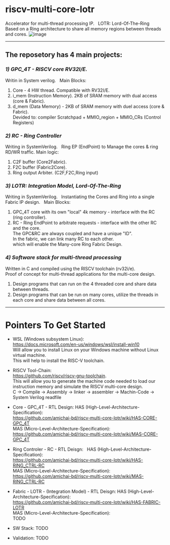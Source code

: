 # riscv-multi-core-lotr
Accelerator for multi-thread processing IP.   
LOTR:  Lord-Of-The-Ring  
Based on a Ring architecture to share all memory regions between threads and cores.
![image](https://user-images.githubusercontent.com/81047407/117139027-6b3fe480-adb4-11eb-9e2f-6c64a921c99a.png)

*** 
## The reposetory has 4 main projects:
### *1) GPC_4T - RISCV core RV32I/E.*  
Writin in System verilog.  
Main Blocks:
1. Core - 4 HW thread. Compatible with RV32I/E.
2. i_mem (Instruction Memory). 2KB of SRAM memory with dual access (core & Fabric).
3. d_mem (Data Memory) - 2KB of SRAM memory with duel access (core & Fabric).    
Devided to: compiler Scratchpad + MMIO_region + MMIO_CRs (Control Registers)

### *2) RC - Ring Controller*  
Writing in SystemVerilog.  
Ring EP (EndPoint) to Manage the cores & ring RD/WR traffic.
Main logic:
1. C2F buffer (Core2Fabric).
2. F2C buffer (Fabric2Core).
3. Ring output Arbiter. (C2F,F2C,Ring input)

### *3) LOTR: Integration Model, Lord-Of-The-Ring*  
Writing in SystemVerilog.  
Instantiating the Cores and Ring into a single Fabric IP design.  
Main Blocks:  
1. GPC_4T core with its own "local" 4k memory - interface with the RC (ring controller).  
2. RC - Ring EndPoint to arbitrate requests - interface with the other RC and the core.  
The GPC&RC are always coupled and have a unique "ID".  
In the fabric, we can link many RC to each other.  
which will enable the Many-core Ring Fabric Design.  
  
### *4) Software stack for multi-thread processing*  
Written in C and compiled using the RISCV toolchain (rv32i/e).  
Proof of concept for multi-thread applications for the multi-core design.  
1. Design programs that can run on the 4 threaded core and share data between threads.  
2. Design programs that can be run on many cores, utilize the threads in each core and share data between all cores.


***


# Pointers To Get Started
- WSL (Windows subsystem Linux):  
https://docs.microsoft.com/en-us/windows/wsl/install-win10  
Will allow you to install Linux on your Windows machine without Linux virtual machine.  
This will help to install the RISC-V toolchain.  
- RISCV Tool-Chain:  
https://github.com/riscv/riscv-gnu-toolchain.  
This will allow you to generate the machine code needed to load our instruction memory and simulate the RISCV multi-core design.  
C -> Compile -> Assembly -> linker -> assembler -> Machin-Code -> System Verilog readfile  


- Core - GPC_4T - RTL Design:
HAS (High-Level-Architecture-Specification):  
https://github.com/amichai-bd/riscv-multi-core-lotr/wiki/HAS-CORE-GPC_4T  
MAS (Micro-Level-Architecture-Specification):  
https://github.com/amichai-bd/riscv-multi-core-lotr/wiki/MAS-CORE-GPC_4T  

- Ring Controler - RC - RTL Deisgn:   
HAS (High-Level-Architecture-Specification):  
https://github.com/amichai-bd/riscv-multi-core-lotr/wiki/HAS-RING_CTRL-RC  
MAS (Micro-Level-Architecture-Specification):  
https://github.com/amichai-bd/riscv-multi-core-lotr/wiki/MAS-RING_CTRL-RC  

- Fabric - LOTR - (Integration Model) - RTL Deisgn: 
HAS (High-Level-Architecture-Specification):  
https://github.com/amichai-bd/riscv-multi-core-lotr/wiki/HAS-FABRIC-LOTR  
MAS (Micro-Level-Architecture-Specification):  
TODO

- SW Stack: TODO  

- Validation: TODO





# 
